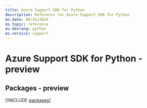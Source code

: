 ```yaml
---
title: Azure Support SDK for Python
description: Reference for Azure Support SDK for Python
ms.date: 08/26/2024
ms.topic: reference
ms.devlang: python
ms.service: support
---
```

# Azure Support SDK for Python - preview
## Packages - preview
[!INCLUDE [packages](support-index.md)]